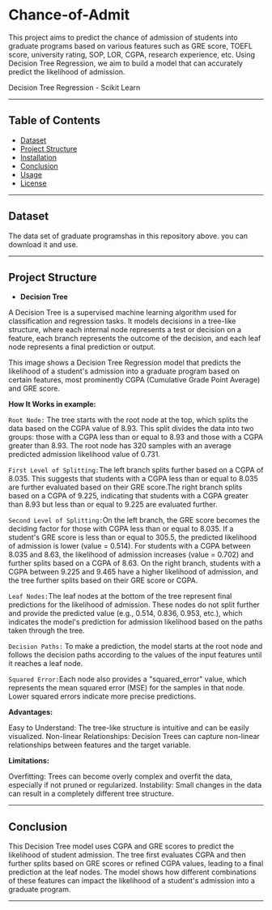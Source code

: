 # Chance-of-Admit
This project aims to predict the chance of admission of students into graduate programs based on various features such as GRE score, TOEFL score, university rating, SOP, LOR, CGPA, research experience, etc. Using Decision Tree Regression, we aim to build a model that can accurately predict the likelihood of admission.

Decision Tree Regression - Scikit Learn

********
## Table of Contents
- [Dataset](#dataset)
- [Project Structure](#project-structure)
- [Installation](#installation)
- [Conclusion](#conclusion)
- [Usage](#usage)
- [License](#license)
  
**********
## Dataset
The data set of graduate programshas in this repository above. you can download it and use.

**********
## Project Structure

- **Decision Tree**
  
A Decision Tree is a supervised machine learning algorithm used for classification and regression tasks. It models decisions in a tree-like structure, where each internal node represents a test or decision on a feature, each branch represents the outcome of the decision, and each leaf node represents a final prediction or output.

This image shows a Decision Tree Regression model that predicts the likelihood of a student's admission into a graduate program based on certain features, most prominently CGPA (Cumulative Grade Point Average) and GRE score.

**How It Works in example:**

`Root Node:`
The tree starts with the root node at the top, which splits the data based on the CGPA value of 8.93. This split divides the data into two groups: those with a CGPA less than or equal to 8.93 and those with a CGPA greater than 8.93. The root node has 320 samples with an average predicted admission likelihood value of 0.731.

`First Level of Splitting:`The left branch splits further based on a CGPA of 8.035. This suggests that students with a CGPA less than or equal to 8.035 are further evaluated based on their GRE score.The right branch splits based on a CGPA of 9.225, indicating that students with a CGPA greater than 8.93 but less than or equal to 9.225 are evaluated further.

`Second Level of Splitting:`On the left branch, the GRE score becomes the deciding factor for those with CGPA less than or equal to 8.035. If a student's GRE score is less than or equal to 305.5, the predicted likelihood of admission is lower (value = 0.514).
For students with a CGPA between 8.035 and 8.63, the likelihood of admission increases (value = 0.702) and further splits based on a CGPA of 8.63.
On the right branch, students with a CGPA between 9.225 and 9.465 have a higher likelihood of admission, and the tree further splits based on their GRE score or CGPA.

`Leaf Nodes:`The leaf nodes at the bottom of the tree represent final predictions for the likelihood of admission. These nodes do not split further and provide the predicted value (e.g., 0.514, 0.836, 0.953, etc.), which indicates the model's prediction for admission likelihood based on the paths taken through the tree.

`Decision Paths:` To make a prediction, the model starts at the root node and follows the decision paths according to the values of the input features until it reaches a leaf node.

`Squared Error:`Each node also provides a "squared_error" value, which represents the mean squared error (MSE) for the samples in that node. Lower squared errors indicate more precise predictions.

**Advantages:**

Easy to Understand: The tree-like structure is intuitive and can be easily visualized.
Non-linear Relationships: Decision Trees can capture non-linear relationships between features and the target variable.

**Limitations:**

Overfitting: Trees can become overly complex and overfit the data, especially if not pruned or regularized.
Instability: Small changes in the data can result in a completely different tree structure.

***********

## Conclusion

This Decision Tree model uses CGPA and GRE scores to predict the likelihood of student admission. The tree first evaluates CGPA and then further splits based on GRE scores or refined CGPA values, leading to a final prediction at the leaf nodes. The model shows how different combinations of these features can impact the likelihood of a student's admission into a graduate program.


***********


